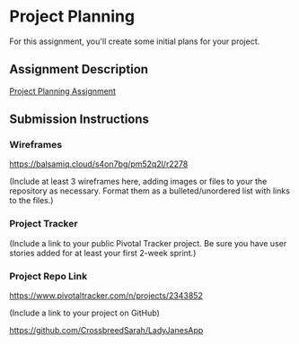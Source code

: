 # Project Planning
For this assignment, you'll create some initial plans for your project.

## Assignment Description
[Project Planning Assignment](https://education.launchcode.org/liftoff/assignments/planning/)

## Submission Instructions

### Wireframes

https://balsamiq.cloud/s4on7bg/pm52q2l/r2278

(Include at least 3 wireframes here, adding images or files to your the repository as necessary. Format them as a
bulleted/unordered list with links to the files.)

### Project Tracker

(Include a link to your public Pivotal Tracker project. Be sure you have user stories added for at least your first
2-week sprint.)

### Project Repo Link

https://www.pivotaltracker.com/n/projects/2343852

(Include a link to your project on GitHub)

https://github.com/CrossbreedSarah/LadyJanesApp